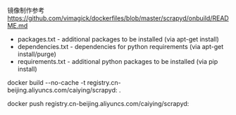 镜像制作参考 https://github.com/vimagick/dockerfiles/blob/master/scrapyd/onbuild/README.md


- packages.txt - additional packages to be installed (via apt-get install)
- dependencies.txt - dependencies for python requirements (via apt-get install/purge)
- requirements.txt - additional python packages to be installed (via pip install)


docker build --no-cache -t registry.cn-beijing.aliyuncs.com/caiying/scrapyd:<version> .

docker push registry.cn-beijing.aliyuncs.com/caiying/scrapyd:<version>
